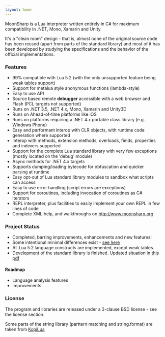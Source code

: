 ```yaml
---
layout: home
---
```


MoonSharp is a Lua interpreter written entirely in C# for maximum compatibility in .NET, Mono, Xamarin and Unity.

It's a "clean room" design - that is, almost none of the original source code has been reused (apart from parts of the standard
library) and most of it has been developed by studying the specifications and the behavior of the official implementations.



### Features
* 99% compatible with Lua 5.2 (with the only unsupported feature being weak tables support) 
* Support for metalua style anonymous functions (lambda-style)
* Easy to use API
* Source based remote **debugger** accessible with a web browser and Flash (PCL targets not supported)
* Runs on .NET 3.5, .NET 4.x, Mono, Xamarin and Unity3D
* Runs on Ahead-of-time platforms like iOS
* Runs on platforms requiring a .NET 4.x portable class library (e.g. Windows Phone)
* Easy and performant interop with CLR objects, with runtime code generation where supported
* Interop with methods, extension methods, overloads, fields, properties and indexers supported
* Support for the complete Lua standard library with very few exceptions (mostly located on the 'debug' module)
* Async methods for .NET 4.x targets
* Supports dumping/loading bytecode for obfuscation and quicker parsing at runtime
* Easy opt-out of Lua standard library modules to sandbox what scripts can access
* Easy to use error handling (script errors are exceptions)
* Support for coroutines, including invocation of coroutines as C# iterators 
* REPL interpreter, plus facilities to easily implement your own REPL in few lines of code
* Complete XML help, and walkthroughs on http://www.moonsharp.org



### Project Status

* Completed, barring improvements, enhancements and new features!
* Some intentional minimal differences exist - [see here](moonluadifferences.html)
* All Lua 5.2 language constructs are implemented, except weak tables.
* Development of the standard library is finished. Updated situation in [this pdf](http://www.moonsharp.org/MoonSharpStdLib.pdf)
 

#### Roadmap

* Language analysis features
* Improvements
 

 
### License

The program and libraries are released under a 3-clause BSD license - see the license section.

Some parts of the string library (parttern matching and string.format) are taken from [KopiLua](https://github.com/NLua/KopiLua)

